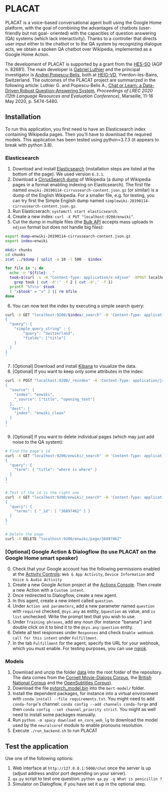 # PLACAT

PLACAT is a voice-based conversational agent built using the Google Home platform, with the goal of combining the advantages of chatbots (user-friendly but not goal- oriented) with the capacities of question answering (QA) systems (which lack interactivity). Thanks to a controller that directs user input either to the chatbot or to the QA system by recognizing dialogue acts, we obtain a spoken QA chatbot over Wikipedia, implemented as a Google Home Action.

The development of PLACAT is supported by a grant from the [HES-SO](https://www.hes-so.ch/) (AGP n. 82681).  The main developer is [Gabriel Luthier](https://github.com/gluthier) and the principal investigator is [Andrei Popescu-Belis](http://iict-space.heig-vd.ch/apu/), both at [HEIG-VD](https://heig-vd.ch/), Yverdon-les-Bains, Switzerland.  The outcomes of the PLACAT project are summarized in the following article: Luthier G. and Popescu-Belis A., [Chat or Learn: a Data-Driven Robust Question-Answering System](http://www.lrec-conf.org/proceedings/lrec2020/pdf/2020.lrec-1.672.pdf), *Proceedings of LREC 2020 (12th Language Resources and Evaluation Conference)*, Marseille, 11-16 May 2020, p. 5474-5480. 

## Installation

To run this application, you first need to have an Elasticsearch index containing Wikipedia pages. Then you'll have to download the required models. This application has been tested using python=3.7.3 (it appears to break with python 3.8).

### Elasticsearch

1. Download and install [Elasticsearch](https://www.elastic.co/downloads/elasticsearch) (installation steps are listed at the bottom of the page).  We used version `6.3.1`.
2. Download a [CirrusSearch dump](https://dumps.wikimedia.org/other/cirrussearch/current/) of Wikipedia (a dump of Wikipedia pages in a format enabling indexing on Elasticsearch). The first file named `enwiki-20190114-cirrussearch-content.json.gz` (or similar) is a dump of the English Wikipedia. For a smaller file, e.g. for testing, you can try first the Simple English dump named `simplewiki-20190114-cirrussearch-content.json.gz`.
3. Run Elasticserach: `systemctl start elasticsearch`.
4. Create a new index: `curl -X PUT "localhost:9200/enwiki"`.
5. Cut the dump in multiple files (the [Bulk API](https://www.elastic.co/guide/en/elasticsearch/reference/6.3/docs-bulk.html) accepts mass uploads in `ndjson` format but does not handle big files):
```sh
export dump=enwiki-20190114-cirrussearch-content.json.gz
export index=enwiki

mkdir chunks
cd chunks
zcat ../$dump | split -a 10 -l 500 - $index

for file in *; do
  echo -n "${file}:  "
  took=$(curl -s -H "Content-Type: application/x-ndjson" -XPOST localhost:9200/$index/_bulk --data-binary @$file |
    grep took | cut -d':' -f 2 | cut -d',' -f 1)
  printf '%7s\n' $took
  [ "x$took" = "x" ] || rm $file
done
```
6. You can now test the index by executing a simple search query:
```sh
curl -X GET "localhost:9200/$index/_search" -H 'Content-Type: application/json' -d'
{
  "query": {
    "simple_query_string" : {
        "query": "Switzerland",
        "fields": ["title"]
    }
  }
}
'
```
7. [Optional] Download and install [Kibana](https://www.elastic.co/downloads/kibana) to visualize the data.
8. [Optional] If you want to keep only some attributes in the index:
```sh
curl -X POST "localhost:9200/_reindex" -H 'Content-Type: application/json' -d'
{
  "source": {
    "index": "enwiki",
    "_source": ["title", "opening_text"]
  },
  "dest": {
    "index": "enwiki_clean"
  }
}
'
```
9. [Optional] If you want to delete individual pages (which may just add noise to the QA system):
```sh
# Find the page's id
curl -X GET "localhost:9200/enwiki/_search" -H 'Content-Type: application/json' -d'
{
  "query": {
    "term": { "title": "where is where" }
  }
}
'

# Test if the id is the right one
curl -X GET "localhost:9200/enwiki/_search" -H 'Content-Type: application/json' -d'
{
  "query": {
    "terms": { "_id": [ "36897462" ] }
  }
}
'

# Delete the page
curl -X DELETE "localhost:9200/enwiki/page/36897462"
```

### [Optional] Google Action & Dialogflow (to use PLACAT on the Google Home smart speaker)

0. Check that your Google account has the following permissions enabled at the [Activity Controls](https://myaccount.google.com/activitycontrols): `Web & App Activity`, `Device Information` and `Voice & Audio Activity`
1. Create a new Google Action project at the [Actions Console](https://console.actions.google.com/). Then create a new Action with a `Custom intent`.
2. Once redirected to Dialogflow, create a new agent.
3. In this agent, create a new intent called `question`.
4. Under `Action and parameters`, add a new parameter named `question` with `required` checked, `@sys.any` as entity, `$question` as value, and `is list` unchecked.  Write the prompt text that you wish to use.
5. Under `Training phrases`, add any noun (for instance "banana") and double click on it to bind it to the `@sys.any:question` entity.
6. Delete all text responses under `Responses` and check `Enable webhook call for this intent` under `Fulfillment`.
7. In the tab `Fulfillment` for the agent, specify the URL for your webhook, which you must enable. For testing purposes, you can use [ngrok](https://ngrok.com/).

### Models

1. Download and unzip the folder [data](https://drive.google.com/file/d/1BXKlMEDgsiisljNQu4hj-IHfKJGYN7m7/view?usp=sharing) into the root folder of the repository.  The data comes from the [Cornell Movie-Dialogs Corpus](http://www.cs.cornell.edu/~cristian/Cornell_Movie-Dialogs_Corpus.html), the [British National Corpus](http://www.natcorp.ox.ac.uk/) and the [OpenSubtitles Corpus](http://opus.nlpl.eu/OpenSubtitles-v2018.php)).
2. Download the file [pytorch_model.bin](https://drive.google.com/file/d/1g2wl_A7qhZXZAscNgU47ism9SahrUt47/view?usp=sharing) into the `bert-model/` folder.
3. Install the dependent packages, for instance into a virtual environment with `conda install --file requirements.txt`.  You might need to add `conda-forge`'s channel: `conda config --add channels conda-forge` and then `conda config --set channel_priority strict`. You might as well need to install some packages manually.
4. Run `python -m spacy download en_core_web_lg` to download the model used by the `neuralcoref` module to enable pronouns resolution.
5. Execute `./run_backend.sh` to run PLACAT

## Test the application

Use one of the following options:
1. Web interface at `http://127.0.0.1:5000/chat` once the server is up (adjust address and/or port depending on your server).
2. `qa.py` script to test one question: `python qa.py -q What is penicillin ?`
3. Simulator on Dialogflow, if you have set it up in the optional step.
